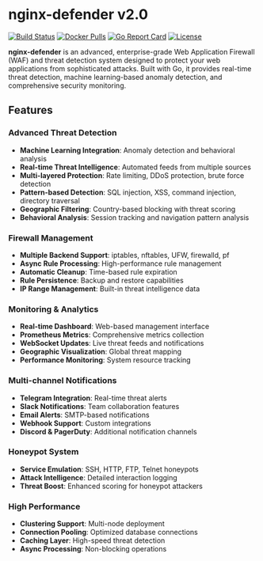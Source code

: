# nginx-defender v2.0

[![Build Status](https://github.com/anipaleja/nginx-defender/workflows/Build%20and%20Publish/badge.svg)](https://github.com/anipaleja/nginx-defender/actions)
[![Docker Pulls](https://img.shields.io/docker/pulls/ghcr.io/anipaleja/nginx-defender)](https://github.com/anipaleja/nginx-defender/pkgs/container/nginx-defender)
[![Go Report Card](https://goreportcard.com/badge/github.com/anipaleja/nginx-defender)](https://goreportcard.com/report/github.com/anipaleja/nginx-defender)
[![License](https://img.shields.io/badge/license-MIT-blue.svg)](LICENSE)

**nginx-defender** is an advanced, enterprise-grade Web Application Firewall (WAF) and threat detection system designed to protect your web applications from sophisticated attacks. Built with Go, it provides real-time threat detection, machine learning-based anomaly detection, and comprehensive security monitoring.

## Features

### Advanced Threat Detection
- **Machine Learning Integration**: Anomaly detection and behavioral analysis
- **Real-time Threat Intelligence**: Automated feeds from multiple sources
- **Multi-layered Protection**: Rate limiting, DDoS protection, brute force detection
- **Pattern-based Detection**: SQL injection, XSS, command injection, directory traversal
- **Geographic Filtering**: Country-based blocking with threat scoring
- **Behavioral Analysis**: Session tracking and navigation pattern analysis

### Firewall Management
- **Multiple Backend Support**: iptables, nftables, UFW, firewalld, pf
- **Async Rule Processing**: High-performance rule management
- **Automatic Cleanup**: Time-based rule expiration
- **Rule Persistence**: Backup and restore capabilities
- **IP Range Management**: Built-in threat intelligence data

### Monitoring & Analytics
- **Real-time Dashboard**: Web-based management interface
- **Prometheus Metrics**: Comprehensive metrics collection
- **WebSocket Updates**: Live threat feeds and notifications
- **Geographic Visualization**: Global threat mapping
- **Performance Monitoring**: System resource tracking

### Multi-channel Notifications
- **Telegram Integration**: Real-time threat alerts
- **Slack Notifications**: Team collaboration features
- **Email Alerts**: SMTP-based notifications
- **Webhook Support**: Custom integrations
- **Discord & PagerDuty**: Additional notification channels

### Honeypot System
- **Service Emulation**: SSH, HTTP, FTP, Telnet honeypots
- **Attack Intelligence**: Detailed interaction logging
- **Threat Boost**: Enhanced scoring for honeypot attackers

### High Performance
- **Clustering Support**: Multi-node deployment
- **Connection Pooling**: Optimized database connections
- **Caching Layer**: High-speed threat detection
- **Async Processing**: Non-blocking operations
